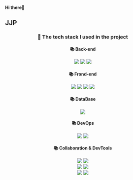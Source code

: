 #### Hi there:wave:

## JJP

<div align="center"> 

  
###  📁 The tech stack I used in the project
  
#### 📚 Back-end
<img src="https://img.shields.io/badge/JAVA-007396?style=for-the-badge&logo=Java&logoColor=white">
<img src="https://img.shields.io/badge/Spring Boot-6DB33F?style=for-the-badge&logo=Spring Boot&logoColor=white">
<img src="https://img.shields.io/badge/Jpa-000000?style=for-the-badge&logo=Jpa&logoColor=white">
<!-- <img src="https://img.shields.io/badge/Hibernate-9666C?style=for-the-badge&logo=Hibernate&logoColor=white"> -->
<!-- <img src="https://img.shields.io/badge/Python-3776AB?style=for-the-badge&logo=Python&logoColor=white"> -->

#### 📚 Frond-end
<img src="https://img.shields.io/badge/Vue.js-4FC08D?style=for-the-badge&logo=Vue.js&logoColor=white">
<img src="https://img.shields.io/badge/Vuetify-1867C0?style=for-the-badge&logo=VuetifylogoColor=white">
<img src="https://img.shields.io/badge/Flutter-02569B?style=for-the-badge&logo=Flutter&logoColor=white">
<img src="https://img.shields.io/badge/JavaScript-F7DF1E?style=for-the-badge&logo=JavaScript&logoColor=white">
<!-- <img src="https://img.shields.io/badge/HTML5-E34F26?style=for-the-badge&logo=HTML5&logoColor=white"> -->
<!-- <img src="https://img.shields.io/badge/Css-1572B6?style=for-the-badge&logo=Css&logoColor=white"> -->

#### 📚 DataBase
<img src="https://img.shields.io/badge/MySQL-4479A1?style=for-the-badge&logo=MySQL&logoColor=white">

#### 📚 DevOps
<img src="https://img.shields.io/badge/Redis-DC382D?style=for-the-badge&logo=Redis&logoColor=white">
<img src="https://img.shields.io/badge/Docker-2496ED?style=for-the-badge&logo=Docker&logoColor=white">
<!-- <img src="https://img.shields.io/badge/aws-232F3E?style=for-the-badge&logo=Amazon aws&logoColor=white"> -->

#### 📚 Collaboration & DevTools
<img src="https://img.shields.io/badge/IntelliJ IDEA-000000?style=for-the-badge&logo=IntelliJ IDEA&logoColor=white">
<img src="https://img.shields.io/badge/Android Studio-3DDC84?style=for-the-badge&logo=Android Studio&logoColor=white"></br>
<img src="https://img.shields.io/badge/Notion-000000?style=for-the-badge&logo=Notion&logoColor=white">
<img src="https://img.shields.io/badge/Slack-4A154B?style=for-the-badge&logo=Slack&logoColor=white"> </br>
<img src="https://img.shields.io/badge/Git-F05032?style=for-the-badge&logo=Git&logoColor=white">
<img src="https://img.shields.io/badge/GitHub-181717?style=for-the-badge&logo=GitHub&logoColor=white">
 
   <br/>
   <br/>
 
<!-- #### 🕵️ Github log
 
[![dobbymun's GitHub stats](https://github-readme-stats.vercel.app/api?username=dobbymun&show_icons=true&theme=radical)](https://github.com/dobbymun/github-readme-stats)
</div> -->
